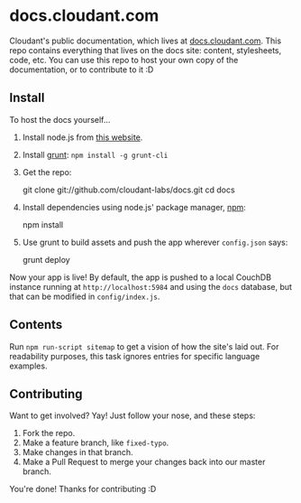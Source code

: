 # docs.cloudant.com

Cloudant's public documentation, which lives at [docs.cloudant.com](http://docs.cloudant.com/). This repo contains everything that lives on the docs site: content, stylesheets, code, etc. You can use this repo to host your own copy of the documentation, or to contribute to it :D

## Install

To host the docs yourself...

1. Install node.js from [this website](http://nodejs.org/).
2. Install [grunt](http://gruntjs.com/): `npm install -g grunt-cli`
3. Get the repo:

    git clone git://github.com/cloudant-labs/docs.git
    cd docs

4. Install dependencies using node.js' package manager, [npm](https://npmjs.org/):

    npm install

5. Use grunt to build assets and push the app wherever `config.json` says:

    grunt deploy

Now your app is live! By default, the app is pushed to a local CouchDB instance running at `http://localhost:5984` and using the `docs` database, but that can be modified in `config/index.js`.

## Contents

Run `npm run-script sitemap` to get a vision of how the site's laid out. For readability purposes, this task ignores entries for specific language examples.

## Contributing

Want to get involved? Yay! Just follow your nose, and these steps:

1. Fork the repo.
2. Make a feature branch, like `fixed-typo`.
3. Make changes in that branch.
4. Make a Pull Request to merge your changes back into our master branch.

You're done! Thanks for contributing :D